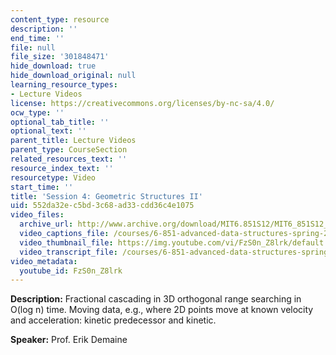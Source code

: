 ```yaml
---
content_type: resource
description: ''
end_time: ''
file: null
file_size: '301848471'
hide_download: true
hide_download_original: null
learning_resource_types:
- Lecture Videos
license: https://creativecommons.org/licenses/by-nc-sa/4.0/
ocw_type: ''
optional_tab_title: ''
optional_text: ''
parent_title: Lecture Videos
parent_type: CourseSection
related_resources_text: ''
resource_index_text: ''
resourcetype: Video
start_time: ''
title: 'Session 4: Geometric Structures II'
uid: 552da32e-c5bd-3c68-ad33-cdd36c4e1075
video_files:
  archive_url: http://www.archive.org/download/MIT6.851S12/MIT6_851S12_lec04_300k.mp4
  video_captions_file: /courses/6-851-advanced-data-structures-spring-2012/d0d4061cfbca5ae4996409e6dd87768f_FzS0n_Z8lrk.vtt
  video_thumbnail_file: https://img.youtube.com/vi/FzS0n_Z8lrk/default.jpg
  video_transcript_file: /courses/6-851-advanced-data-structures-spring-2012/476deba0346d2d69d907b45faef41578_FzS0n_Z8lrk.pdf
video_metadata:
  youtube_id: FzS0n_Z8lrk
---
```


**Description:** Fractional cascading in 3D orthogonal range searching in O(log n) time. Moving data, e.g., where 2D points move at known velocity and acceleration: kinetic predecessor and kinetic.

**Speaker:** Prof. Erik Demaine

